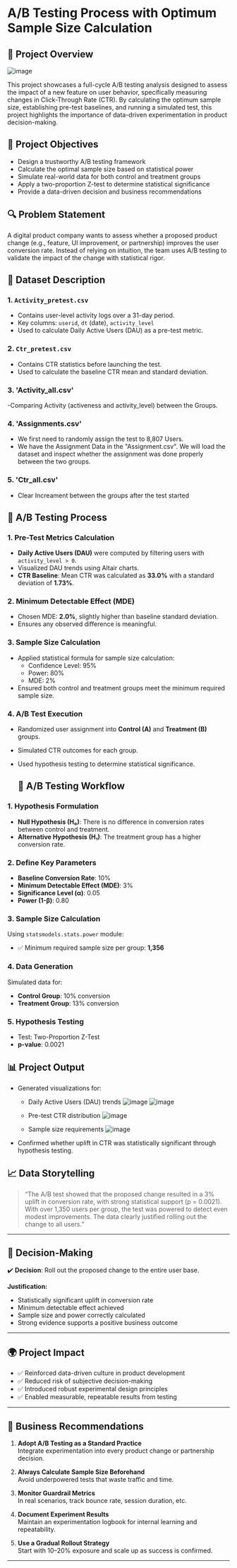 # A/B Testing Process with Optimum Sample Size Calculation

## 📌 Project Overview
![image](https://github.com/user-attachments/assets/24de73e6-517e-4293-bb34-bae0703a351f)

This project showcases a full-cycle A/B testing analysis designed to assess the impact of a new feature on user behavior, specifically measuring changes in Click-Through Rate (CTR). By calculating the optimum sample size, establishing pre-test baselines, and running a simulated test, this project highlights the importance of data-driven experimentation in product decision-making.


## 📌 Project Objectives

- Design a trustworthy A/B testing framework
- Calculate the optimal sample size based on statistical power
- Simulate real-world data for both control and treatment groups
- Apply a two-proportion Z-test to determine statistical significance
- Provide a data-driven decision and business recommendations

## 🔍 Problem Statement

A digital product company wants to assess whether a proposed product change (e.g., feature, UI improvement, or partnership) improves the user conversion rate. Instead of relying on intuition, the team uses A/B testing to validate the impact of the change with statistical rigor.




## 📂 Dataset Description
### 1. `Activity_pretest.csv`
- Contains user-level activity logs over a 31-day period.
- Key columns: `userid`, `dt` (date), `activity_level`
- Used to calculate Daily Active Users (DAU) as a pre-test metric.

### 2. `Ctr_pretest.csv`
- Contains CTR statistics before launching the test.
- Used to calculate the baseline CTR mean and standard deviation.

### 3. 'Activity_all.csv'
-Comparing Activity (activeness and activity_level) between the Groups.

### 4. 'Assignments.csv'
- We first need to randomly assign the test to 8,807 Users.
- We have the Assignment Data in the "Assignment.csv". We will load the dataset and inspect whether the assignment was done properly between the two groups.

### 5. 'Ctr_all.csv'
- Clear Increament between the groups after the test started
## 🧪 A/B Testing Process
### 1. **Pre-Test Metrics Calculation**
- **Daily Active Users (DAU)** were computed by filtering users with `activity_level > 0`.
- Visualized DAU trends using Altair charts.
- **CTR Baseline**: Mean CTR was calculated as **33.0%** with a standard deviation of **1.73%**.

### 2. **Minimum Detectable Effect (MDE)**
- Chosen MDE: **2.0%**, slightly higher than baseline standard deviation.
- Ensures any observed difference is meaningful.

### 3. **Sample Size Calculation**
- Applied statistical formula for sample size calculation:
  - Confidence Level: 95%
  - Power: 80%
  - MDE: 2%
- Ensured both control and treatment groups meet the minimum required sample size.

### 4. **A/B Test Execution**
- Randomized user assignment into **Control (A)** and **Treatment (B)** groups.
- Simulated CTR outcomes for each group.
- Used hypothesis testing to determine statistical significance.

  ## 🧪 A/B Testing Workflow

### 1. Hypothesis Formulation
- **Null Hypothesis (H₀)**: There is no difference in conversion rates between control and treatment.
- **Alternative Hypothesis (H₁)**: The treatment group has a higher conversion rate.

### 2. Define Key Parameters
- **Baseline Conversion Rate**: 10%
- **Minimum Detectable Effect (MDE)**: 3%
- **Significance Level (α)**: 0.05
- **Power (1-β)**: 0.80

### 3. Sample Size Calculation
Using `statsmodels.stats.power` module:
- ✅ Minimum required sample size per group: **1,356**

### 4. Data Generation
Simulated data for:
- **Control Group**: 10% conversion
- **Treatment Group**: 13% conversion

### 5. Hypothesis Testing
- Test: Two-Proportion Z-Test
- **p-value**: 0.0021


## 📊 Project Output
- Generated visualizations for:
  - Daily Active Users (DAU) trends
![image](https://github.com/user-attachments/assets/08f5c67e-e86c-4834-96e3-92fd5f1c6d5a)
![image](https://github.com/user-attachments/assets/b06dfebf-e8a4-4fd0-876d-69e3ab5136f3)


  - Pre-test CTR distribution
![image](https://github.com/user-attachments/assets/636970ce-a235-43f2-9adf-3ec544acc622)

  - Sample size requirements
![image](https://github.com/user-attachments/assets/79da2051-ec54-4306-8dad-093c74b2d890)

- Confirmed whether uplift in CTR was statistically significant through hypothesis testing.

## 📈 Data Storytelling

> “The A/B test showed that the proposed change resulted in a 3% uplift in conversion rate, with strong statistical support (p = 0.0021). With over 1,350 users per group, the test was powered to detect even modest improvements. The data clearly justified rolling out the change to all users.”

---

## 🧠 Decision-Making

✔️ **Decision**: Roll out the proposed change to the entire user base.

**Justification:**
- Statistically significant uplift in conversion rate
- Minimum detectable effect achieved
- Sample size and power correctly calculated
- Strong evidence supports a positive business outcome

---

## 🌍 Project Impact

- ✅ Reinforced data-driven culture in product development
- ✅ Reduced risk of subjective decision-making
- ✅ Introduced robust experimental design principles
- ✅ Enabled measurable, repeatable results from testing

---

## 💼 Business Recommendations

1. **Adopt A/B Testing as a Standard Practice**  
   Integrate experimentation into every product change or partnership decision.

2. **Always Calculate Sample Size Beforehand**  
   Avoid underpowered tests that waste traffic and time.

3. **Monitor Guardrail Metrics**  
   In real scenarios, track bounce rate, session duration, etc.

4. **Document Experiment Results**  
   Maintain an experimentation logbook for internal learning and repeatability.

5. **Use a Gradual Rollout Strategy**  
   Start with 10–20% exposure and scale up as success is confirmed.

---



